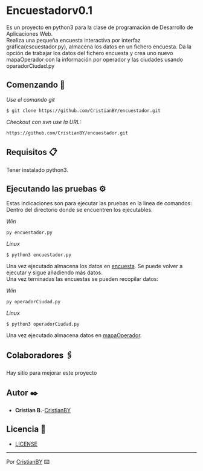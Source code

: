 # Encuestadorv0.1

Es un proyecto en python3 para la clase de programación de Desarrollo de Aplicaciones Web.  
Realiza una pequeña encuesta interactiva por interfaz gráfica(escuestador.py), almacena los datos en un fichero encuesta. Da la opción de trabajar los datos del fichero encuesta y crea uno nuevo mapaOperador con la información por operador y las ciudades usando oparadorCiudad.py

## Comenzando 🚀

_Use el comando git_

```
$ git clone https://github.com/CristianBY/encuestador.git
```

_Checkout con svn use la URL:_

```
https://github.com/CristianBY/encuestador.git
```

## Requisitos 📋

Tener instalado python3.


## Ejecutando las pruebas ⚙️

Estas indicaciones son para ejecutar las pruebas en la linea de comandos:  
Dentro del directorio donde se encuentren los ejecutables.

_Win_
```
py encuestador.py
```
_Linux_
```
$ python3 encuestador.py
```

Una vez ejecutado almacena los datos en [encuesta](encuesta). Se puede volver a ejecutar y sigue añadiendo más datos.  
Una vez terninadas las encuestas se pueden recopilar datos:

_Win_
```
py operadorCiudad.py
```
_Linux_
```
$ python3 operadorCiudad.py
```

Una vez ejecutado almacena datos en [mapaOperador](mapaOperador).

## Colaboradores 🖇️

Hay sitio para mejorar este proyecto

## Autor ✒️

* **Cristian B.**-[CristianBY](https://github.com/CristianBY)

## Licencia 📄

* [LICENSE](LICENSE.md)


---
Por [CristianBY](https://github.com/CristianBY) ⌨️
